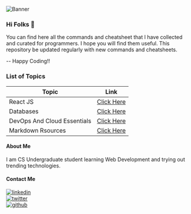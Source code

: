 ![Banner](https://github.com/thisiskushal31/Commands-and-Cheatsheets/blob/main/Assets/Item_Description_Banner.jpg?raw=true)

### Hi Folks 👋

You can find here all the commands and cheatsheet that I have collected and curated for programmers. I hope you will find them useful. This repository be updated regularly with new commands and cheatsheets.         

-- Happy Coding!!      

### List of Topics

| Topic  | Link |
| ----- | ----- |
| React JS | [Click Here](https://github.com/thisiskushal31/Commands-and-Cheatsheets/blob/main/React) |
| Databases | [Click Here](https://github.com/thisiskushal31/Commands-and-Cheatsheets/blob/main/Databases) |
| DevOps And Cloud Essentials  | [Click Here](https://github.com/thisiskushal31/Commands-and-Cheatsheets/blob/main/DevOps-And-Cloud-Essentials) |
| Markdown Rsources | [Click Here](https://github.com/thisiskushal31/Commands-and-Cheatsheets/blob/main/Markdown-Resources) |

#### About Me

I am CS Undergraduate student learning Web Development and trying out trending technologies.      

#### Contact Me
[![linkedin](https://img.shields.io/badge/linkedin-0A66C2?style=for-the-badge&logo=linkedin&logoColor=white)](https://www.linkedin.com/in/thisiskushalgupta/)      
[![twitter](https://img.shields.io/badge/twitter-1DA1F2?style=for-the-badge&logo=twitter&logoColor=white)](https://twitter.com/thisis_kushal)      
[![github](https://img.shields.io/badge/github-0d1117?style=for-the-badge&logo=github&logoColor=white)](https://github.com/thisiskushal31/)             
